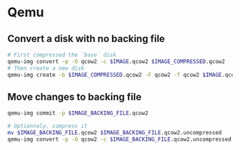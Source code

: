 # Qemu

## Convert a disk with no backing file

```bash
# First compressed the `base` disk
qemu-img convert -p -O qcow2 -c $IMAGE.qcow2 $IMAGE_COMPRESSED.qcow2
# Then create a new disk
qemu-img create -b $IMAGE_COMPRESSED.qcow2 -F qcow2 -f qcow2 $IMAGE.qcow2
```

## Move changes to backing file

```bash
qemu-img commit -p $IMAGE_BACKING_FILE.qcow2

# Optionnaly, compress it
mv $IMAGE_BACKING_FILE.qcow2 $IMAGE_BACKING_FILE.qcow2.uncompressed
qemu-img convert -p -O qcow2 -c $IMAGE_BACKING_FILE.qcow2.uncompressed $IMAGE_BACKING_FILE.qcow2
```
